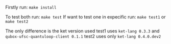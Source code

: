 Firstly run:
 `make install`

To test both run:
 `make test`
If want to test one in expecific run:
 `make test1`
 or
 `make test2`

The only difference is the ket version used
test1 uses `ket-lang 0.3.3` and `qubox-ufsc-quantuloop-client 0.1.1`
test2 uses only `ket-lang 0.4.0.dev2`